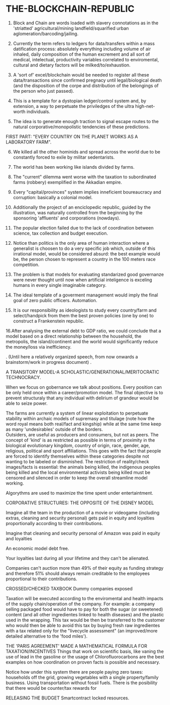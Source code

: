 # THE-BLOCKCHAIN-REPUBLIC

1. Block and Chain are words loaded with slavery connotations as in the 'striatted' agricultural/mining landfield/squarified urban aglomeration/barcoding/jailing.

2. Currently the term refers to ledgers for data/transfers within a mass datification process: 
absolutely everything including volume of air inhaled, daily composition of the human excrement and all sort of medical, intelectual, productivity variables correlated to enviromental, cultural and dietary factors will be milked/to/exhaustion. 

3. A 'sort of' excel/blockchain would be needed to register all these data/transactions since confirmed pregnacy until legal/biological death (and the disposition of the corpe and distribution of the belongings of the person who just passed).  


4. This is a template for a dystopian ledger/control system and, by extension, a way to perpetuate the priviledges of the ultra high-net-worth individuals. 

5. The idea is to generate enough traction to signal escape routes to the natural corporative/monopolistic tendencies of these predictions. 


FIRST PART: "EVERY COUNTRY ON THE PLANET WORKS AS A LABORATORY FARM".

6. We killed all the other hominids and spread across the world due to be constantly forced to exile by militar sedentarists. 

7. The world has been working like islands divided by farms. 

8. The "current" dilemma went worse with the taxation to subordinated farms (robbery) exemplified in the Akkadian empire. 

9. Every "capital/provinces" system implies inneficient boureaucracy and corruption: basically a colonial model.

10. Additionally the project of an enciclopedic republic, guided by the illustration, was naturally controlled from the beginning by the sponsoring 'affluents' and corporations (nowdays). 

11. The popular election failed due to the lack of coordination between science, tax collection and budget execution. 

12. Notice than politics is the only area of human interaction where a generalist is choosen to do a very specific job which, outside of this irrational model, would be considered absurd: the best example would be, the person chosen to represent a country in the 100 meters race competition.

13. The problem is that models for evaluating standarized good governanze were never thought until now when artificial inteligence is exceling humans in every single imaginable category. 

14. The ideal template of a goverment management would imply the final goal of zero public officers. Automation. 

15. It is our responsibility as ideologists to study every country/farm and select/handpick from them the best proven policies (one by one) to construct a Frankenstein republic. 

16.After analysing the external debt to GDP ratio, we could conclude that a model based on a direct relationship between the household, the metropolis, the island/continent and the world would significantly reduce the money/loss via inefficiency. 


.
(Until here a relatively organized speech, from now onwards a brainstorm/work in progress document)
.


A TRANSITORY MODEL-A SCHOLASTIC/GENERATIONAL/MERITOCRATIC TECHNOCRACY.

When we focus on gobernance we talk about positions.
Every position can be only held once within a career/promotion model. 
The final objective is to prevent structuraly that any individual with delirium of grandeur would be able to seize power. 

The farms are currently a system of linear exploitation to perpetuate stability within archaic models of supremasy and titulage (note how the word royal means both real/fact and kingship) while at the same time keep as many 'undesirables' outside of the borders.    
Outsiders, are useful as producers and consumers, but not as peers. 
The concept of 'kind' is as restricted as possible in terms of proximity in the biological evolutionary kingdom, country of origin, race, gender, age, religious, political and sport affiliations.
This goes with the fact that people are forced to identify themselves within these categories despite not wanting to be labeled or disminished.
The restriction of reality/check images/facts is essential: the animals being killed, the indigenous peoples being killed and the local environmental activists being killed must be censored and silenced in order to keep the overall streamline model working. 

Algorythms are used to maximize the time spent under entertaintment. 





CORPORATIVE STRUCTURES: THE OPPOSITE OF THE DISNEY MODEL

Imagine all the team in the production of a movie or videogame (including extras, cleaning and security personal) gets paid in equity and loyalties proportionally according to their contributions. 

Imagine that cleaning and security personal of Amazon was paid in equity and loyalties 

An economic model debt free.

Your loyalties last during all your lifetime and they can't be alienated.

Companies can't auction more than 49% of their equity as funding strategy and therefore 51% should always remain creditable to the employees proportional to their contributions.

CROSSED/CHECKED TAXBOOK
Dummy companies exposed

Taxation will be executed according to the enviromental and health impacts of the supply chain/operation of the company. 
For example: a company selling packaged food would have to pay for both the sugar (or sweetened) content (and all other ingredientes linked to health diseases) and the plastic used in the wrapping. 
This tax would be then be transferred to the customer who would then be able to avoid this tax by buying fresh raw ingredientes with a tax related only for the "livecycle assessment" (an improved/more detailed alternative to the 'food miles'). 

THE 'PARIS AGREEMENT' MADE A MATHEMATICAL FORMULA FOR TAXATION/INCENTIVES
Things that work on scientific basis, like vaning the use of lead in the gasoline or the usage of Chlorofluorocarbons are the best examples on how coordination on proven facts is possible and necessary. 

Notice how under this system there are people paying zero taxes: households off the grid, growing vegetables with a single property/family business. Using transportation without fossil fuels. There is the posibility that there would be counter/tax rewards for 


RELEASING THE BUDGET 
Smartcontract locked resources. 



